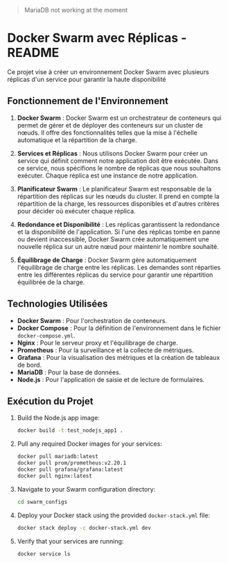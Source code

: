 
> MariaDB not working at the moment

# Docker Swarm avec Réplicas - README

Ce projet vise à créer un environnement Docker Swarm avec plusieurs réplicas d'un service pour garantir la haute disponibilité 

## Fonctionnement de l'Environnement

1. **Docker Swarm** : Docker Swarm est un orchestrateur de conteneurs qui permet de gérer et de déployer des conteneurs sur un cluster de nœuds. Il offre des fonctionnalités telles que la mise à l'échelle automatique et la répartition de la charge.

2. **Services et Réplicas** : Nous utilisons Docker Swarm pour créer un service qui définit comment notre application doit être exécutée. Dans ce service, nous spécifions le nombre de réplicas que nous souhaitons exécuter. Chaque réplica est une instance de notre application.

3. **Planificateur Swarm** : Le planificateur Swarm est responsable de la répartition des réplicas sur les nœuds du cluster. Il prend en compte la répartition de la charge, les ressources disponibles et d'autres critères pour décider où exécuter chaque réplica.

4. **Redondance et Disponibilité** : Les réplicas garantissent la redondance et la disponibilité de l'application. Si l'une des réplicas tombe en panne ou devient inaccessible, Docker Swarm crée automatiquement une nouvelle réplica sur un autre nœud pour maintenir le nombre souhaité.

5. **Équilibrage de Charge** : Docker Swarm gère automatiquement l'équilibrage de charge entre les réplicas. Les demandes sont réparties entre les différentes réplicas du service pour garantir une répartition équilibrée de la charge.

## Technologies Utilisées

- **Docker Swarm** : Pour l'orchestration de conteneurs.
- **Docker Compose** : Pour la définition de l'environnement dans le fichier `docker-compose.yml`.
- **Nginx** : Pour le serveur proxy et l'équilibrage de charge.
- **Prometheus** : Pour la surveillance et la collecte de métriques.
- **Grafana** : Pour la visualisation des métriques et la création de tableaux de bord.
- **MariaDB** : Pour la base de données.
- **Node.js** : Pour l'application de saisie et de lecture de formulaires.

## Exécution du Projet

1. Build the Node.js app image:

   ```bash
   docker build -t test_nodejs_app1 .
   ```

2. Pull any required Docker images for your services:

   ```bash
   docker pull mariadb:latest
   docker pull prom/prometheus:v2.20.1
   docker pull grafana/grafana:latest
   docker pull nginx:latest
   ```

3. Navigate to your Swarm configuration directory:

   ```bash
   cd swarm_configs
   ```

4. Deploy your Docker stack using the provided `docker-stack.yml` file:

   ```bash
   docker stack deploy -c docker-stack.yml dev
   ```

5. Verify that your services are running:

   ```bash
   docker service ls
   ```
